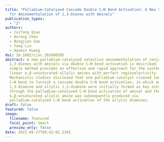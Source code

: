 ```yaml
---
title: "Palladium-Catalyzed Cascade Double C—N Bond Activation: A New Strategy
  for Aminomethylation of 1,3-Dienes with Aminals"
publication_types:
  - "2"
authors:
  - Cuifang Qiao
  - Anrong Chen
  - Bingjian Gao
  - Yang Liu
  - Hanmin Huang
doi: 10.1002/cjoc.201800205
abstract: A new palladium-catalyzed selective aminomethylation of conjugated
  1,3-dienes with aminals via double C—N bond activation is described. This
  simple method provides an effective and rapid approach for the synthesis of
  linear α,β-unsaturated allylic amines with perfect regioselectivity.
  Mechanistic studies disclosed that one palladium catalyst cleaved two distinct
  C—N bond to furnish a cascade double C—N bond activation, in which an allylic
  1,3-diamine and allylic 1,2-diamine were initially formed as key intermediates
  through the palladium-catalyzed C—N bond activation of aminal and the
  α,β-unsaturated allylic amine was subsequently produced via
  palladium-catalyzed C—N bond activation of the allylic diamines.
draft: false
featured: false
image:
  filename: featured
  focal_point: Smart
  preview_only: false
date: 2021-08-27T09:42:02.239Z
---
```

